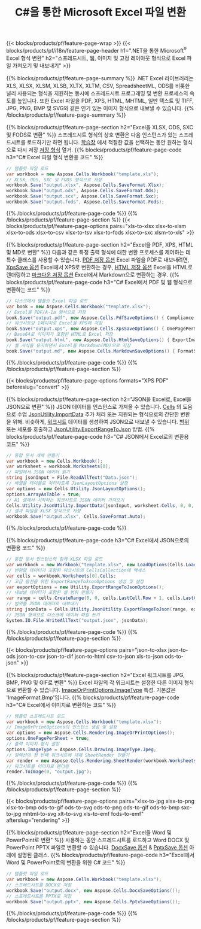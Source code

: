 ﻿---
title: C#을 통한 Microsoft Excel 파일 변환 
url: /ko/net/conversion/
description: 몇 줄의 C# 코드로 Excel XLS, XLSX, ODS, CSV를 PDF, XPS, HTML, JPEG, HTML 및 기타 널리 사용되는 형식으로 변환합니다.
---
{{< blocks/products/pf/feature-page-wrap >}}
{{< blocks/products/pf/i18n/feature-page-header h1=".NET을 통한 Microsoft<sup>&reg;</sup> Excel 형식 변환" h2="스프레드시트, 웹, 이미지 및 고정 레이아웃 형식으로 Excel 파일 가져오기 및 내보내기" >}}

{{% blocks/products/pf/feature-page-summary %}}
.NET Excel 라이브러리는 XLS, XLSX, XLSM, XLSB, XLTX, XLTM, CSV, SpreadsheetML, ODS를 비롯한 널리 사용되는 형식을 지원하는 동시에 스프레드시트 프로그래밍 및 변환 프로세스의 속도를 높입니다. 또한 Excel 파일을 PDF, XPS, HTML, MHTML, 일반 텍스트 및 TIFF, JPG, PNG, BMP 및 SVG와 같은 인기 있는 이미지 형식으로 내보낼 수 있습니다.
{{% /blocks/products/pf/feature-page-summary %}}

{{% blocks/products/pf/feature-page-section h2="Excel을 XLSX, ODS, SXC 및 FODS로 변환" %}}
스프레드시트 형식의 상호 변환은 다음 인스턴스가 있는 스프레드시트를 로드하기만 하면 됩니다. [학습장](https://reference.aspose.com/cells/net/aspose.cells/workbook) 에서 적절한 값을 선택하는 동안 원하는 형식으로 다시 저장 [저장 형식](https://reference.aspose.com/cells/net/aspose.cells/saveformat) 열거.
{{% blocks/products/pf/feature-page-code h3="C# Excel 파일 형식 변환용 코드" %}}

```cs
// 템플릿 파일 로드
var workbook = new Aspose.Cells.Workbook("template.xls");
// XLSX, ODS, SXC 및 FODS 형식으로 저장
workbook.Save("output.xlsx", Aspose.Cells.SaveFormat.Xlsx);
workbook.Save("output.ods", Aspose.Cells.SaveFormat.Ods);
workbook.Save("output.scx", Aspose.Cells.SaveFormat.Sxc);
workbook.Save("output.fods", Aspose.Cells.SaveFormat.Fods);

```
{{% /blocks/products/pf/feature-page-code %}}
{{% /blocks/products/pf/feature-page-section %}}
{{< blocks/products/pf/feature-page-options pairs="xls-to-xlsx xlsx-to-xlsm xlsx-to-ods xlsx-to-csv xlsx-to-tsv xlsx-to-fods xlsx-to-sxc xlsm-to-xls" >}}


{{% blocks/products/pf/feature-page-section h2="Excel을 PDF, XPS, HTML 및 MD로 변환" %}}
다음과 같은 특정 출력 형식에 대한 변환 프로세스를 제어하는 데 특수 클래스를 사용할 수 있습니다. [PDF 저장 옵션](https://reference.aspose.com/cells/net/aspose.cells/pdfsaveoptions) Excel 파일을 PDF로 내보내려면, [XpsSave 옵션](https://reference.aspose.com/cells/net/aspose.cells/xpssaveoptions) Excel에서 XPS로 변환하는 경우, [HTML 저장 옵션](https://reference.aspose.com/cells/net/aspose.cells/htmlsaveoptions) Excel을 HTML로 렌더링하고 [마크다운 저장 옵션](https://reference.aspose.com/cells/net/aspose.cells/markdownsaveoptions) Excel에서 Markdown으로 변환하는 경우. 
{{% blocks/products/pf/feature-page-code h3="C# Excel에서 PDF 및 웹 형식으로 변환하는 코드" %}}

```cs
// 디스크에서 템플릿 Excel 파일 로드
var book = new Aspose.Cells.Workbook("template.xlsx");
// Excel을 PDF/A-1a 형식으로 저장
book.Save("output.pdf", new Aspose.Cells.PdfSaveOptions() { Compliance = PdfComplianceVersion.PdfA1a });
// 워크시트당 1페이지로 Excel을 XPS에 저장
book.Save("output.xps", new Aspose.Cells.XpsSaveOptions() { OnePagePerSheet = true });
// Base64로 이미지가 포함된 HTML로 Excel 저장
book.Save("output.html", new Aspose.Cells.HtmlSaveOptions() { ExportImagesAsBase64 = true });
// 셀 서식을 유지하면서 Excel을 Markdown(MD)으로 저장
book.Save("output.md", new Aspose.Cells.MarkdownSaveOptions() { FormatStrategy = Cells.CellValueFormatStrategy.CellStyle });

```
{{% /blocks/products/pf/feature-page-code %}}
{{% /blocks/products/pf/feature-page-section %}}

{{< blocks/products/pf/feature-page-options formats="XPS PDF" beforeslug="convert" >}}

{{% blocks/products/pf/feature-page-section h2="JSON을 Excel로, Excel을 JSON으로 변환" %}}
JSON 데이터를 인스턴스로 가져올 수 있습니다. [Cells](https://reference.aspose.com/cells/net/aspose.cells/cells) 의 도움으로 수업 [JsonUtility.ImportData](https://reference.aspose.com/cells/net/aspose.cells.utility/jsonutility/methods/importdata) 추가 처리 또는 지원되는 형식으로의 간단한 변환을 위해. 비슷하게, [워크시트](https://reference.aspose.com/cells/net/aspose.cells/worksheet) 데이터를 생성하여 JSON으로 내보낼 수 있습니다. [범위](https://reference.aspose.com/cells/net/aspose.cells/range) 또는 세포를 호출하고 [JsonUtility.ExportRangeToJson](https://reference.aspose.com/cells/net/aspose.cells.utility/jsonutility/methods/exportrangetojson) 방법.
{{% blocks/products/pf/feature-page-code h3="C# JSON에서 Excel로의 변환용 코드" %}}
```cs
// 통합 문서 개체 만들기
var workbook = new Cells.Workbook();
var worksheet = workbook.Worksheets[0];
// 파일에서 JSON 데이터 읽기
string jsonInput = File.ReadAllText("Data.json");
// 배열을 테이블로 처리하도록 JsonLayoutOptions 설정
var options = new Cells.Utility.JsonLayoutOptions();
options.ArrayAsTable = true;
// A1 셀에서 시작하는 워크시트로 JSON 데이터 가져오기
Cells.Utility.JsonUtility.ImportData(jsonInput, worksheet.Cells, 0, 0, options);
// 결과 파일을 XLSX 형식으로 저장
workbook.Save("output.xlsx", Cells.SaveFormat.Auto); 

```
{{% /blocks/products/pf/feature-page-code %}}

{{% blocks/products/pf/feature-page-code h3="C# Excel에서 JSON으로의 변환용 코드" %}}
```cs
// 통합 문서 인스턴스와 함께 XLSX 파일 로드
var workbook = new Workbook("template.xlsx", new LoadOptions(Cells.LoadFormat.Auto));
// 변환할 데이터가 포함된 워크시트의 CellsCollection에 액세스
var cells = workbook.Worksheets[0].Cells;
// 고급 옵션을 위한 ExportRangeToJsonOptions 생성 및 설정
var exportOptions = new Utility.ExportRangeToJsonOptions();
// 내보낼 데이터가 포함된 셀 범위 만들기
var range = cells.CreateRange(0, 0, cells.LastCell.Row + 1, cells.LastCell.Column + 1);
// 범위를 JSON 데이터로 내보내기
string jsonData = Cells.Utility.JsonUtility.ExportRangeToJson(range, exportOptions);
// JSON 형식으로 디스크에 데이터 파일 쓰기
System.IO.File.WriteAllText("output.json", jsonData); 

```
{{% /blocks/products/pf/feature-page-code %}}
{{% /blocks/products/pf/feature-page-section %}}

{{< blocks/products/pf/feature-page-options pairs="json-to-xlsx json-to-ods json-to-csv json-to-dif json-to-html csv-to-json xls-to-json ods-to-json" >}}

{{% blocks/products/pf/feature-page-section h2="Excel 워크시트를 JPG, BMP, PNG 및 GIF로 변환" %}}
Excel 파일의 각 워크시트는 설정한 다른 이미지 형식으로 변환할 수 있습니다. [ImageOrPrintOptions.ImageType](https://reference.aspose.com/cells/net/aspose.cells.rendering/imageorprintoptions/properties/imagetype) 특성. 기본값은 'ImageFormat.Bmp'입니다.
{{% blocks/products/pf/feature-page-code h3="C# Excel에서 이미지로 변환하는 코드" %}}
```cs
// 템플릿 스프레드시트 로드
var workbook = new Aspose.Cells.Workbook("template.xlsx");
// ImageOrPrintOptions의 인스턴스 생성 및 설정
var options = new Aspose.Cells.Rendering.ImageOrPrintOptions();
options.OnePagePerSheet = true;
// 출력 이미지 형식 설정
options.ImageType = Aspose.Cells.Drawing.ImageType.Jpeg;
// 컬렉션의 첫 번째 워크시트에 대해 SheetRender 만들기
var render = new Aspose.Cells.Rendering.SheetRender(workbook.Worksheets[0], options);
// 워크시트를 이미지로 렌더링
render.ToImage(0, "output.jpg");

```
{{% /blocks/products/pf/feature-page-code %}}
{{% /blocks/products/pf/feature-page-section %}}

{{< blocks/products/pf/feature-page-options pairs="xlsx-to-jpg xlsx-to-png xlsx-to-bmp ods-to-gif ods-to-svg ods-to-png ods-to-gif ods-to-bmp sxc-to-jpg mhtml-to-svg xlt-to-svg xls-to-emf fods-to-emf" afterslug="rendering" >}}

{{% blocks/products/pf/feature-page-section h2="Excel을 Word 및 PowerPoint로 변환" %}}
사용하는 동안 스프레드시트를 로드하고 Word DOCX 및 PowerPoint PPTX 파일로 변환할 수 있습니다. [DocxSave 옵션](https://reference.aspose.com/cells/net/aspose.cells/docxsaveoptions) & [PptxSave 옵션](https://reference.aspose.com/cells/net/aspose.cells/pptxsaveoptions) 아래에 설명된 클래스.
{{% blocks/products/pf/feature-page-code h3="Excel에서 Word 및 PowerPoint로의 변환을 위한 C# 코드" %}}
```cs
// 템플릿 파일 로드
var workbook = new Aspose.Cells.Workbook("template.xlsx");
// 스프레드시트를 DOCX로 저장
workbook.Save("output.docx", new Aspose.Cells.DocxSaveOptions());
// 스프레드시트를 PPTX로 저장
workbook.Save("output.pptx", new Aspose.Cells.PptxSaveOptions());

```
{{% /blocks/products/pf/feature-page-code %}}
{{% /blocks/products/pf/feature-page-section %}}